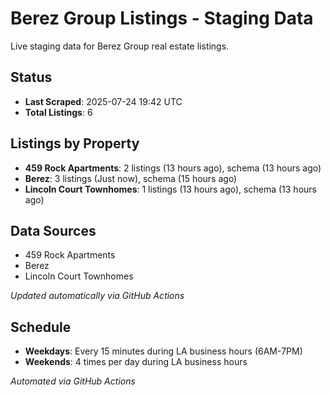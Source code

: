 # Berez Group Listings - Staging Data

Live staging data for Berez Group real estate listings.

## Status

- **Last Scraped**: 2025-07-24 19:42 UTC
- **Total Listings**: 6

## Listings by Property

- **459 Rock Apartments**: 2 listings (13 hours ago), schema (13 hours ago)
- **Berez**: 3 listings (Just now), schema (15 hours ago)
- **Lincoln Court Townhomes**: 1 listings (13 hours ago), schema (13 hours ago)

## Data Sources

- 459 Rock Apartments
- Berez
- Lincoln Court Townhomes

*Updated automatically via GitHub Actions*

## Schedule

- **Weekdays**: Every 15 minutes during LA business hours (6AM-7PM)
- **Weekends**: 4 times per day during LA business hours

*Automated via GitHub Actions*
